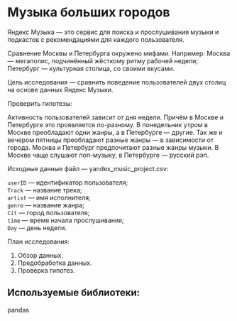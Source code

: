 # Музыка больших городов

Яндекс Музыка — это сервис для поиска и прослушивания музыки и подкастов с рекомендациями для каждого пользователя.

Сравнение Москвы и Петербурга окружено мифами. Например: Москва — мегаполис, подчинённый жёсткому ритму рабочей недели; Петербург — культурная столица, со своими вкусами.

Цель исследования — сравнить поведение пользователей двух столиц на основе данных Яндекс Музыки.

Проверить гипотезы:

Активность пользователей зависит от дня недели. Причём в Москве и Петербурге это проявляется по-разному.
В понедельник утром в Москве преобладают одни жанры, а в Петербурге — другие. Так же и вечером пятницы преобладают разные жанры — в зависимости от города.
Москва и Петербург предпочитают разные жанры музыки. В Москве чаще слушают поп-музыку, в Петербурге — русский рэп.

Исходные данные файл — yandex_music_project.csv:

`userID` — идентификатор пользователя; \
`Track` — название трека; \
`artist` — имя исполнителя; \
`genre` — название жанра; \
`Cit` — город пользователя; \
`time` — время начала прослушивания; \
`Day` — день недели.

План исследования:

1. Обзор данных.
2. Предобработка данных.
3. Проверка гипотез.

## Используемые библиотеки:
pandas
